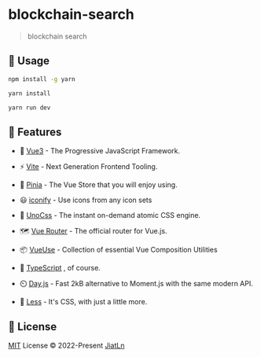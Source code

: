 # blockchain-search

> blockchain search


## 🦄 Usage

```bash
npm install -g yarn

yarn install

yarn run dev
```

## 🚀 Features

- 🌲 [Vue3](https://vuejs.org) - The Progressive
JavaScript Framework.

- ⚡️ [Vite](https://vitejs.dev) - Next Generation Frontend Tooling.

- 🍍 [Pinia](https://pinia.vuejs.org) - The Vue Store that you will enjoy using.

- 😃 [iconify](https://icon-sets.iconify.design) - Use icons from any icon sets

- 🎨 [UnoCss](https://github.com/unocss/unocss) - The instant on-demand atomic CSS engine.

- 🗺️ [Vue Router](https://router.vuejs.org) - The official router for Vue.js.

- 📦 [VueUse](https://vueuse.org) - Collection of essential Vue Composition Utilities

- 🦾 [TypeScript](https://www.typescriptlang.org) , of course.

- ⏲️ [Day.js](https://github.com/iamkun/dayjs) - Fast 2kB alternative to Moment.js with the same modern API.

- 🌸 [Less](https://lesscss.org) - It's CSS, with just a little more.

## 📄 License

[MIT](./LICENSE) License © 2022-Present [JiatLn](https://github.com/JiatLn)

